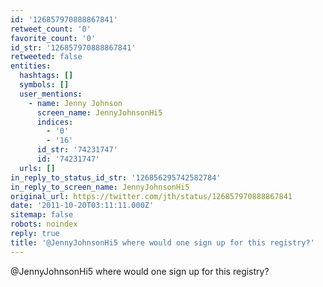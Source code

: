 ```yaml
---
id: '126857970888867841'
retweet_count: '0'
favorite_count: '0'
id_str: '126857970888867841'
retweeted: false
entities:
  hashtags: []
  symbols: []
  user_mentions:
    - name: Jenny Johnson
      screen_name: JennyJohnsonHi5
      indices:
        - '0'
        - '16'
      id_str: '74231747'
      id: '74231747'
  urls: []
in_reply_to_status_id_str: '126856295742582784'
in_reply_to_screen_name: JennyJohnsonHi5
original_url: https://twitter.com/jth/status/126857970888867841
date: '2011-10-20T03:11:11.000Z'
sitemap: false
robots: noindex
reply: true
title: '@JennyJohnsonHi5 where would one sign up for this registry?'
---
```


@JennyJohnsonHi5 where would one sign up for this registry?